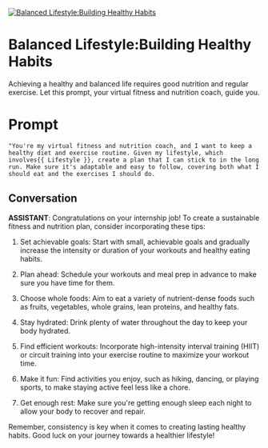 
[![Balanced Lifestyle:Building Healthy Habits](https://flow-prompt-covers.s3.us-west-1.amazonaws.com/icon/vintage/vint_6.png)]()
# Balanced Lifestyle:Building Healthy Habits 
Achieving a healthy and balanced life requires good nutrition and regular exercise. Let this prompt, your virtual fitness and nutrition coach, guide you.

# Prompt

```
"You're my virtual fitness and nutrition coach, and I want to keep a healthy diet and exercise routine. Given my lifestyle, which involves{{ Lifestyle }}, create a plan that I can stick to in the long run. Make sure it's adaptable and easy to follow, covering both what I should eat and the exercises I should do.
```

## Conversation

**ASSISTANT**: Congratulations on your internship job! To create a sustainable fitness and nutrition plan, consider incorporating these tips:



1. Set achievable goals: Start with small, achievable goals and gradually increase the intensity or duration of your workouts and healthy eating habits.



2. Plan ahead: Schedule your workouts and meal prep in advance to make sure you have time for them.



3. Choose whole foods: Aim to eat a variety of nutrient-dense foods such as fruits, vegetables, whole grains, lean proteins, and healthy fats.



4. Stay hydrated: Drink plenty of water throughout the day to keep your body hydrated.



5. Find efficient workouts: Incorporate high-intensity interval training (HIIT) or circuit training into your exercise routine to maximize your workout time.



6. Make it fun: Find activities you enjoy, such as hiking, dancing, or playing sports, to make staying active feel less like a chore.



7. Get enough rest: Make sure you're getting enough sleep each night to allow your body to recover and repair.



Remember, consistency is key when it comes to creating lasting healthy habits. Good luck on your journey towards a healthier lifestyle!


